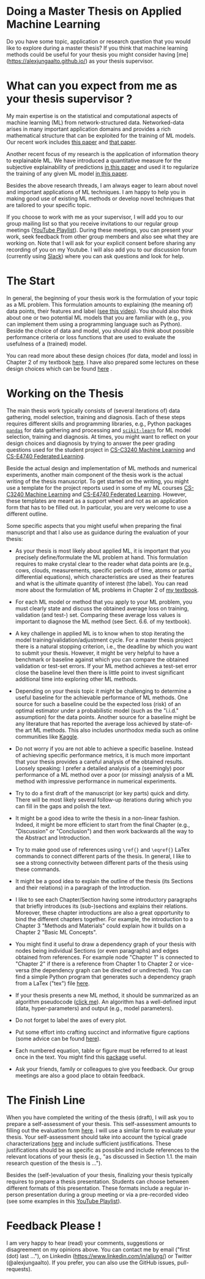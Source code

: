 # Doing a Master Thesis on Applied Machine Learning 

Do you have some topic, application or research question that you would like to explore during a master thesis? 
If you think that machine learning methods could be useful for your thesis you might consider having [me]
(https://alexjungaalto.github.io/) as your thesis supervisor. 

# What can you expect from me as your thesis supervisor ?

My main expertise is on the statistical and computational aspects of machine learning (ML) from network-structured data. 
Networked-data arises in many important application domains and provides a rich mathematical structure that can be exploited 
for the training of ML models. Our recent work includes [this paper](https://arxiv.org/abs/2105.12769) and <a href="https://ieeexplore.ieee.org/document/9298875" target="__blank">that paper</a>. 

Another recent focus of my research is the application of information theory to explainable ML. We have introduced a quantitative measure 
for the subjective explainability of predictions <a href="https://ieeexplore.ieee.org/document/9089200" target="__blank">in this paper</a>
and used it to regularize the training of any given ML model  <a href="https://arxiv.org/abs/2009.01492" target="_blank">in this paper</a>. 

Besides the above research threads, I am always eager to learn about novel and important applications of ML techniques. 
I am happy to help you in making good use of existing ML methods or develop novel techniques that are tailored to your specific topic. 

If you choose to work with me as your supervisor, I will add you to our group mailing list so that you 
receive invitations to our regular group meetings ([YouTube Playlist](https://www.youtube.com/playlist?list=PLrbn2dGrLJK8wsi_vpr94Gzas7TzUsFNh)). 
During these meetings, you can present your work, seek feedback from other group members and also see what 
they are working on. Note that I will ask for your explicit consent before sharing any recording of you on my Youtube. 
I will also add you to our discussion forum (currently using [Slack](https://slack.com/)) where you can ask questions 
and look for help. 

# The Start 

In general, the beginning of your thesis work is the formulation of your topic as a ML problem. This formulation amounts to 
explaining (the meaning of) data points, their features and label ([see this video](https://youtu.be/2q5jpvD-638)). You should 
also think about one or two potential ML models that you are familiar with (e.g., you can implement them using a programming 
language such as Python). Beside the choice of data and model, you should also think about possible performance criteria or 
loss functions that are used to evaluate the usefulness of a (trained) model. 

You can read more about these design choices (for data, model and loss) in Chapter 2 of my textbook <a href="https://primo.aalto.fi/discovery/openurl?institution=358AALTO_INST&vid=358AALTO_INST:VU1&ctx_enc=info:ofi%2FencUTF-8&rft_val_fmt=info:ofi%2Fkev:fmt:book&rft.pub=Springer&ctx_tim=2023-08-06T18:10:37EEST&rft_id=info:doi%2F10.1007%2F978-981-16-8193-6&rfr_id=info:sid%2Fpure.atira.dk:pure&ctx_ver=Z39.88-2004&rft.isbn=978-981-16-8192-9&rft.btitle=Machine%20Learning&rft.genre=book&rft.aufirst=Alex&url_ctx_fmt=info:ofi%2Ffmt:kev:mtx:ctx&rft.aulast=Jung&url_ver=Z39.88-2004&rft.auinit=A&rft.date=2022" target="_blank">here</a>. I have also prepared some lectures on these design choices which can be found [here](https://youtube.com/playlist?list=PLrbn2dGrLJK9zB7pdEd8QOtmC9-eoqoch) .

# Working on the Thesis 

The main thesis work typically consists of (several iterations of) data gathering, model selection, training and diagnosis. 
Each of these steps requires different skills and programming libraries, e.g., Python packages [`pandas`](https://pandas.pydata.org/) 
for data gathering and processing and  [`scikit-learn`](https://scikit-learn.org/stable/) for ML model selection, training and diagnosis. 
At times, you might want to reflect on your design choices and diagnosis by trying to answer the peer grading questions used 
for the student project in [CS-C3240 Machine Learning](material/CS_C3240_PeerReview.pdf) and [CS-E4740 Federated Learning](material/CS_E4740_PeerReview.pdf).

Beside the actual design and implementation of ML methods and numerical experiments, another main component of the thesis 
work is the actual writing of the thesis manuscript. To get started on the writing, you might use a template for the project reports 
used in some of my ML courses [CS-C3240 Machine Learning](material/CS_C3240_ProjectReport.pdf) and [CS-E4740 Federated Learning](https://github.com/alexjungaalto/FederatedLearning/blob/main/material/FederatedLearningPaper.pdf). However, these templates are meant as a support wheel 
and not as an application form that has to be filled out. In particular, you are very welcome to use a different outline.  

Some specific aspects that you might useful when preparing the final manuscript and that I also use as guidance
during the evaluation of your thesis: 

- As your thesis is most likely about applied ML, it is important that you precisely define/formulate the ML 
problem at hand. This formulation requires to make crystal clear to the reader what data points are (e.g., cows, clouds, measurements, specific periods of time, atoms or partial differential equations), 
which characteristics are used as their features and what is the ultimate quantity of interest (the label). You can 
read more about the formulation of ML problems in Chapter 2 of [my textbook](https://primo.aalto.fi/discovery/openurl?institution=358AALTO_INST&vid=358AALTO_INST:VU1&ctx_enc=info:ofi%2FencUTF-8&rft_val_fmt=info:ofi%2Fkev:fmt:book&rft.pub=Springer&ctx_tim=2023-08-06T18:10:37EEST&rft_id=info:doi%2F10.1007%2F978-981-16-8193-6&rfr_id=info:sid%2Fpure.atira.dk:pure&ctx_ver=Z39.88-2004&rft.isbn=978-981-16-8192-9&rft.btitle=Machine%20Learning&rft.genre=book&rft.aufirst=Alex&url_ctx_fmt=info:ofi%2Ffmt:kev:mtx:ctx&rft.aulast=Jung&url_ver=Z39.88-2004&rft.auinit=A&rft.date=2022).   

- For each ML model or method that you apply to your ML problem, you must clearly state and discuss the obtained average loss on 
training, validation (and test-) set. Comparing these average loss values is important to diagnose the ML method (see Sect. 6.6. of my textbook). 

- A key challenge in applied ML is to know when to stop iterating the model training/validation/adjustment cycle. For a master 
thesis project there is a natural stopping criterion, i.e., the deadline by which you want to submit your thesis. However, it 
might be very helpful to have a benchmark or baseline against which you can compare the obtained validation or test-set errors. 
If your ML method achieves a test-set error close the baseline level then there is little point to invest significant additional 
time into exploring other ML methods. 

- Depending on your thesis topic it might be challenging to determine a useful baseline for the achievable performance of ML methods. 
One source for such a baseline could be the expected loss (risk) of an optimal estimator under a probabilistic model (such as the "i.i.d." assumption) 
for the data points. Another source for a baseline might be any literature that has reported the average loss achieved 
by state-of-the art ML methods. This also includes unorthodox media such as online communities like [Kaggle](https://www.kaggle.com/). 

- Do not worry if you are not able to achieve a specific baseline. Instead of achieving specific performance metrics, it is much more 
important that your thesis provides a careful analysis of the obtained results. Loosely speaking: I prefer a detailed analysis of a 
(seemingly) poor performance of a ML method over a poor (or missing) analysis of a ML method with impressive performance 
in numerical experiments.  

- Try to do a first draft of the manuscript (or key parts) quick and dirty. There will be most likely several follow-up 
iterations during which you can fill in the gaps and polish the text. 

- It might be a good idea to write the thesis in a non-linear fashion. Indeed, it might be more efficient to start 
from the final Chapter (e.g., "Discussion" or "Conclusion") and then work backwards all the way to the Abstract and Introduction. 

- Try to make good use of references using `\ref{}` and `\eqref{}` LaTex commands to connect different 
parts of the thesis. In general, I like to see a strong connectivity between different parts of the thesis 
using these commands. 

- It might be a good idea to explain the outline of the thesis (its Sections and their relations) in a paragraph of the Introduction. 

- I like to see each Chapter/Section having some introductory paragraphs that briefly introduces its (sub-)sections 
and explains their relations. Moreover, these chapter introductions are also a great opportunity to bind the 
different chapters together. For example, the introduction to a Chapter 3 "Methods and Materials" could explain 
how it builds on a Chapter 2 "Basic ML Concepts". 

- You might find it useful to draw a dependency graph of your thesis with nodes being individual 
Sections (or even paragraphs) and edges obtained from references. For example node "Chapter 1" is 
connected to "Chapter 2" if there is a reference from Chapter 1 to Chapter 2 or vice-versa (the dependency graph can be 
directed or undirected). You can find a simple Python program that generates such a dependency graph from a 
LaTex ("tex") file [here](material/creategraphtex.py). 

- If your thesis presents a new ML method, it should be summarized as an algorithm pseudocode ([click me](https://www.overleaf.com/learn/latex/Algorithms)). 
An algorithm has a well-defined input (data, hyper-parameters) and output (e.g., model parameters). 

- Do not forget to label the axes of every plot. 

- Put some effort into crafting succinct and informative figure captions (some advice can be found 
[here](https://www.scu.edu/media/offices/provost/writing-center/resources/Tips-Figure-Captions.pdf)). 

- Each numbered equation, table or figure must be referred to at least once in the text. You might find this [package](https://ctan.org/pkg/refcheck?lang=de) useful.

- Ask your friends, family or colleagues to give you feedback. Our group meetings are also a good place to obtain feedback. 



# The Finish Line  

When you have completed the writing of the thesis (draft), I will ask you to prepare a self-assessment of your thesis. 
This self-assessment amounts to filling out the evaluation form [here](material/Statement_template_CCIS.docx). 
I will use a similar form to evaluate your thesis. Your self-assessment should take into account the typical grade characterizations 
<a href="material/GradeCharact.pdf" target="_blank">here</a> 
and include sufficient justifications. These justifications should be as specific as possible and include references to the 
relevant locations of your thesis (e.g., "as discussed in Section 1.1. the main research question of the thesis is ..."). 

Besides the (self-)evaluation of your thesis, finalizing your thesis typically requires to prepare a thesis presentation. 
Students can choose between different formats of this presentation. These formats include a regular in-person 
presentation during a group meeting or via a pre-recorded video (see some examples in this [YouTube Playlist](https://youtube.com/playlist?list=PLrbn2dGrLJK8xt7j0tvaL0uMCdrtQ7JY2)). 

# Feedback Please ! 

I am very happy to hear (read) your comments, suggestions or disagreement on my opinions above. 
You can contact me by email ("first (dot) last ..."), on Linkedin (https://www.linkedin.com/in/aljung/) or Twitter (@alexjungaalto). 
If you prefer, you can also use the GitHub issues, pull-requests). 





